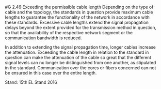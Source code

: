 #G 2.46 Exceeding the permissible cable length
Depending on the type of cable and the topology, the standards in question provide maximum cable lengths to guarantee the functionality of the network in accordance with these standards. Excessive cable lengths extend the signal propagation delays beyond the extent provided for the transmission method in question, so that the availability of the respective network segment or the communication bandwidth is reduced.

In addition to extending the signal propagation time, longer cables increase the attenuation. Exceeding the cable length in relation to the standard in question can make the attenuation of the cable so great that the different signal levels can no longer be distinguished from one another, as stipulated in the standard. Communication over the cores or fibers concerned can not be ensured in this case over the entire length.

Stand: 15th EL Stand 2016



